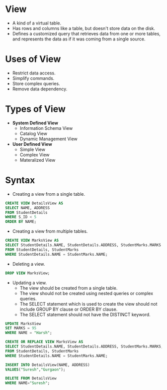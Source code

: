 # View
- A kind of a virtual table.
- Has rows and columns like a table, but doesn't store data on the disk.
- Defines a customized query that retrieves data from one or more tables, and represents the data as if it was coming from a single source.

# Uses of View
- Restrict data access.
- Simplify commands.
- Store complex queries.
- Remove data dependency.

# Types of View
- **System Defined View**
    - Information Schema View
    - Catalog View
    - Dynamic Management View
- **User Defined View**
    - Simple View
    - Complex View
    - Materalized View

# Syntax
- Creating a view from a single table.
```SQL
CREATE VIEW DetailsView AS
SELECT NAME, ADDRESS
FROM StudentDetails
WHERE S_ID < 5
ORDER BY NAME;
```
- Creating a view from multiple tables.
```SQL
CREATE VIEW MarksView AS
SELECT StudentDetails.NAME, StudentDetails.ADDRESS, StudentMarks.MARKS
FROM StudentDetails, StudentMarks
WHERE StudentDetails.NAME = StudentMarks.NAME;
```
- Deleting a view.
```SQL
DROP VIEW MarksView;
```
- Updating a view.
    - The view should be created from a single table.
    - The view should not be created using nested queries or complex queries.
    - The SELECT statement which is used to create the view should not include GROUP BY clause or ORDER BY clause.
    - The SELECT statement should not have the DISTINCT keyword.
```SQL
UPDATE MarksView
SET MARKS = 95
WHERE NAME = "Harsh";
```
```SQL
CREATE OR REPLACE VIEW MarksView AS
SELECT StudentDetails.NAME, StudentDetails.ADDRESS, StudentMarks.MARKS, StudentMarks.AGE
FROM StudentDetails, StudentMarks
WHERE StudentDetails.NAME = StudentMarks.NAME;
```
```SQL
INSERT INTO DetailsView(NAME, ADDRESS)
VALUES("Suresh","Gurgaon");
```
```SQL
DELETE FROM DetailsView
WHERE NAME="Suresh";
```
